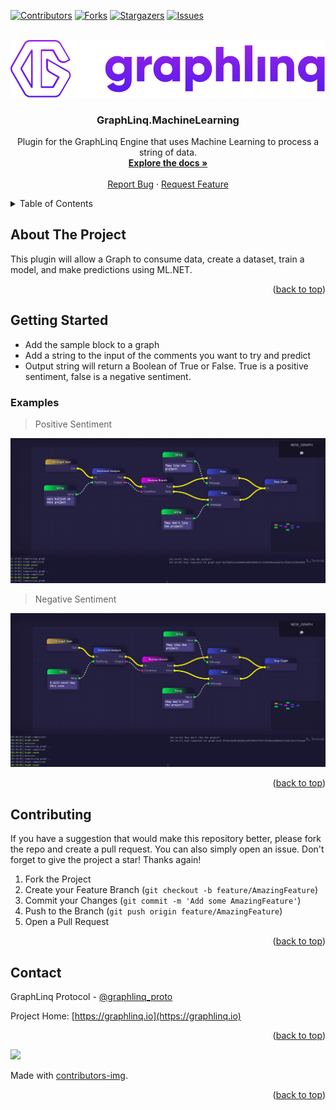 <!--
*** This README used the Best-README-Template (https://github.com/othneildrew/Best-README-Template).
-->

<a name="readme-top"></a>

<!-- PROJECT SHIELDS -->

[![Contributors][contributors-shield]][contributors-url]
[![Forks][forks-shield]][forks-url]
[![Stargazers][stars-shield]][stars-url]
[![Issues][issues-shield]][issues-url]

<!-- PROJECT LOGO -->
<br />
<div align="center">
  <a href="https://github.com/GraphLinq/GraphLinq.MachineLearning">
    <img src="img/project-logo-full.png" alt="Logo" width="830">
  </a>

  <h3 align="center">GraphLinq.MachineLearning</h3>

  <p align="center">
    Plugin for the GraphLinq Engine that uses Machine Learning to process a string of data.
    <br />
    <a target="_blank" href="https://docs.graphlinq.io"><strong>Explore the docs »</strong></a>
    <br />
    <br />
    <a href="https://github.com/GraphLinq/GraphLinq.MachineLearning/issues">Report Bug</a>
    ·
    <a href="https://github.com/GraphLinq/GraphLinq.MachineLearning/issues">Request Feature</a>
  </p>
</div>



<!-- TABLE OF CONTENTS -->

<details>
  <summary>Table of Contents</summary>
  <ol>
    <li><a href="#about-the-project">About The Project</a></li>
    <li><a href="#getting-started">Getting Started</a></li>
    <li><a href="#contributing">Contributing</a></li>
    <li><a href="#contact">Contact</a></li>
  </ol>
</details>



<!-- ABOUT THE PROJECT -->
## About The Project

This plugin will allow a Graph to consume data, create a dataset, train a model, and make predictions using ML.NET.

<p align="right">(<a href="#readme-top">back to top</a>)</p>

<!-- GETTING STARTED -->
## Getting Started

- Add the sample block to a graph
- Add a string to the input of the comments you want to try and predict
- Output string will return a Boolean of True or False. True is a positive sentiment, false is a negative sentiment.

### Examples

> Positive Sentiment

<img src="img/positive.png" alt="Logo" width="830">

> Negative Sentiment

<img src="img/negative.png" alt="Logo" width="830">

<p align="right">(<a href="#readme-top">back to top</a>)</p>

<!-- CONTRIBUTING -->
## Contributing

If you have a suggestion that would make this repository better, please fork the repo and create a pull request. You can also simply open an issue. Don't forget to give the project a star! Thanks again!

1. Fork the Project
2. Create your Feature Branch (`git checkout -b feature/AmazingFeature`)
3. Commit your Changes (`git commit -m 'Add some AmazingFeature'`)
4. Push to the Branch (`git push origin feature/AmazingFeature`)
5. Open a Pull Request

<p align="right">(<a href="#readme-top">back to top</a>)</p>

<!-- CONTACT -->
## Contact

GraphLinq Protocol - [@graphlinq_proto](https://twitter.com/graphlinq_proto)

Project Home: [https://graphlinq.io](https://graphlinq.io)

<p align="right">(<a href="#readme-top">back to top</a>)</p>

<a href="https://github.com/GraphLinq/GraphLinq.MachineLearning/graphs/contributors">
  <img src="https://contrib.rocks/image?repo=GraphLinq/GraphLinq.MachineLearning" />
</a>

Made with [contributors-img](https://contrib.rocks).

<p align="right">(<a href="#readme-top">back to top</a>)</p>


<!-- MARKDOWN LINKS & IMAGES -->
<!-- https://www.markdownguide.org/basic-syntax/#reference-style-links -->

<!-- GitHub -->
[contributors-shield]: https://img.shields.io/github/contributors/GraphLinq/GraphLinq.MachineLearning.svg?style=for-the-badge
[contributors-url]: https://github.com/GraphLinq/GraphLinq.MachineLearning/graphs/contributors
[forks-shield]: https://img.shields.io/github/forks/GraphLinq/GraphLinq.MachineLearning.svg?style=for-the-badge
[forks-url]: https://github.com/GraphLinq/GraphLinq.MachineLearning/network/members
[stars-shield]: https://img.shields.io/github/stars/GraphLinq/GraphLinq.MachineLearning.svg?style=for-the-badge
[stars-url]: https://github.com/GraphLinq/GraphLinq.MachineLearning/stargazers
[issues-shield]: https://img.shields.io/github/issues/GraphLinq/GraphLinq.MachineLearning.svg?style=for-the-badge
[issues-url]: https://github.com/GraphLinq/GraphLinq.MachineLearning/issues
[license-shield]: https://img.shields.io/github/license/GraphLinq/GraphLinq.MachineLearning.svg?style=for-the-badge
[license-url]: https://github.com/GraphLinq/GraphLinq.MachineLearning/blob/master/LICENSE.txt
